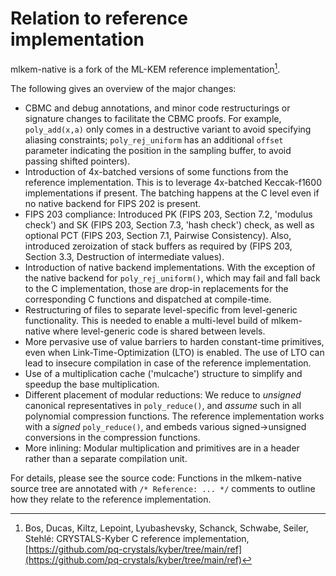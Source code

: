 [//]: # (SPDX-License-Identifier: CC-BY-4.0)

Relation to reference implementation
====================================

mlkem-native is a fork of the ML-KEM reference implementation[^REF].

The following gives an overview of the major changes:

- CBMC and debug annotations, and minor code restructurings or signature changes to facilitate the CBMC proofs. For example, `poly_add(x,a)` only comes in a destructive variant to avoid specifying aliasing constraints; `poly_rej_uniform` has an additional `offset` parameter indicating the position in the sampling buffer, to avoid passing shifted pointers).
- Introduction of 4x-batched versions of some functions from the reference implementation. This is to leverage 4x-batched Keccak-f1600 implementations if present. The batching happens at the C level even if no native backend for FIPS 202 is present.
- FIPS 203 compliance: Introduced PK (FIPS 203, Section 7.2, 'modulus check') and SK (FIPS 203, Section 7.3, 'hash check') check, as well as optional PCT (FIPS 203, Section 7.1, Pairwise Consistency). Also, introduced zeroization of stack buffers as required by (FIPS 203, Section 3.3, Destruction of intermediate values).
- Introduction of native backend implementations. With the exception of the native backend for `poly_rej_uniform()`, which may fail and fall back to the C implementation, those are drop-in replacements for the corresponding C functions and dispatched at compile-time.
- Restructuring of files to separate level-specific from level-generic functionality. This is needed to enable a multi-level build of mlkem-native where level-generic code is shared between levels.
- More pervasive use of value barriers to harden constant-time primitives, even when Link-Time-Optimization (LTO) is enabled. The use of LTO can lead to insecure compilation in case of the reference implementation.
- Use of a multiplication cache ('mulcache') structure to simplify and speedup the base multiplication.
- Different placement of modular reductions: We reduce to _unsigned_ canonical representatives in `poly_reduce()`, and _assume_ such in all polynomial compression functions. The reference implementation works with a _signed_ `poly_reduce()`, and embeds various signed->unsigned conversions in the compression functions.
- More inlining: Modular multiplication and primitives are in a header rather than a separate compilation unit.

For details, please see the source code: Functions in the mlkem-native source tree are annotated with `/* Reference: ... */` comments to outline how they relate to the reference implementation.

<!--- bibliography --->
[^REF]: Bos, Ducas, Kiltz, Lepoint, Lyubashevsky, Schanck, Schwabe, Seiler, Stehlé: CRYSTALS-Kyber C reference implementation, [https://github.com/pq-crystals/kyber/tree/main/ref](https://github.com/pq-crystals/kyber/tree/main/ref)
